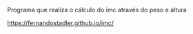 Programa que realiza o cálculo do imc através do peso e altura

https://fernandostadler.github.io/imc/
